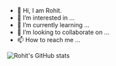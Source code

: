 - 👋 Hi, I am Rohit.
- 👀 I’m interested in ...
- 🌱 I’m currently learning ...
- 💞️ I’m looking to collaborate on ...
- 📫 How to reach me ...

<!---
RohitRajvaidya5/RohitRajvaidya5 is a ✨ special ✨ repository because its `README.md` (this file) appears on your GitHub profile.
You can click the Preview link to take a look at your changes.
--->

![Rohit's GitHub stats](https://github-readme-stats.vercel.app/api?username=RohitRajvaidya5&show_icons=true&theme=radical)
